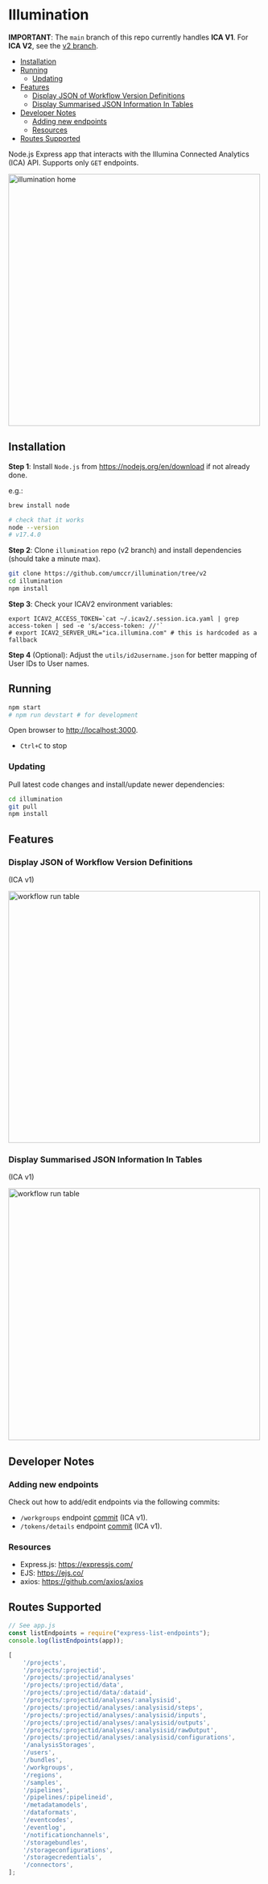 # Illumination

**IMPORTANT**: The `main` branch of this repo currently handles **ICA V1**.
For **ICA V2**, see the [v2 branch](https://github.com/umccr/illumination/tree/v2).


<!-- vim-markdown-toc GFM -->

* [Installation](#installation)
* [Running](#running)
    * [Updating](#updating)
* [Features](#features)
    * [Display JSON of Workflow Version Definitions](#display-json-of-workflow-version-definitions)
    * [Display Summarised JSON Information In Tables](#display-summarised-json-information-in-tables)
* [Developer Notes](#developer-notes)
    * [Adding new endpoints](#adding-new-endpoints)
    * [Resources](#resources)
* [Routes Supported](#routes-supported)

<!-- vim-markdown-toc -->

Node.js Express app that interacts with the Illumina Connected Analytics (ICA) API.
Supports only `GET` endpoints.

<img src="https://i.postimg.cc/qvs1pRfJ/illumination-v2-home.png" alt="illumination home" height="500">

## Installation

**Step 1**: Install `Node.js` from <https://nodejs.org/en/download> if not already done.

e.g.:

```bash
brew install node

# check that it works
node --version
# v17.4.0
```

**Step 2**: Clone `illumination` repo (v2 branch) and install dependencies
(should take a minute max).

```bash
git clone https://github.com/umccr/illumination/tree/v2
cd illumination
npm install
```

**Step 3**: Check your ICAV2 environment variables:

```text
export ICAV2_ACCESS_TOKEN=`cat ~/.icav2/.session.ica.yaml | grep access-token | sed -e 's/access-token: //'`
# export ICAV2_SERVER_URL="ica.illumina.com" # this is hardcoded as a fallback
```

**Step 4** (Optional): Adjust the `utils/id2username.json` for better mapping of User IDs to User names.

## Running

```bash
npm start
# npm run devstart # for development
```

Open browser to <http://localhost:3000>.

- `Ctrl+C` to stop

### Updating

Pull latest code changes and install/update newer dependencies:

```bash
cd illumination
git pull
npm install
```

## Features

### Display JSON of Workflow Version Definitions

(ICA v1)

<img src="https://i.postimg.cc/7Z40dMrk/workflow-definition-json.png" alt="workflow run table" height="500">

### Display Summarised JSON Information In Tables

(ICA v1)

<img src="https://i.postimg.cc/26SY3Jpx/workflow-run-table.png" alt="workflow run table" height="500">

## Developer Notes

### Adding new endpoints

Check out how to add/edit endpoints via the following commits:

- `/workgroups` endpoint [commit](https://github.com/umccr/illumination/commit/8c66dbbd193625db365b20e0f5017608bf82e555) (ICA v1).
- `/tokens/details` endpoint [commit](https://github.com/umccr/illumination/commit/bf02c9e908f0e481b7f12c68e9a29a292e180fbd) (ICA v1).

### Resources

- Express.js: <https://expressjs.com/>
- EJS: <https://ejs.co/>
- axios: <https://github.com/axios/axios>

## Routes Supported

```js
// See app.js
const listEndpoints = require("express-list-endpoints");
console.log(listEndpoints(app));

[
    '/projects',
    '/projects/:projectid',
    '/projects/:projectid/analyses'
    '/projects/:projectid/data',
    '/projects/:projectid/data/:dataid',
    '/projects/:projectid/analyses/:analysisid',
    '/projects/:projectid/analyses/:analysisid/steps',
    '/projects/:projectid/analyses/:analysisid/inputs',
    '/projects/:projectid/analyses/:analysisid/outputs',
    '/projects/:projectid/analyses/:analysisid/rawOutput',
    '/projects/:projectid/analyses/:analysisid/configurations',
    '/analysisStorages',
    '/users',
    '/bundles',
    '/workgroups',
    '/regions',
    '/samples',
    '/pipelines',
    '/pipelines/:pipelineid',
    '/metadatamodels',
    '/dataformats',
    '/eventcodes',
    '/eventlog',
    '/notificationchannels',
    '/storagebundles',
    '/storageconfigurations',
    '/storagecredentials',
    '/connectors',
];
```
